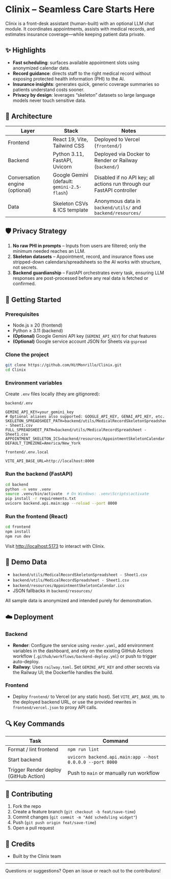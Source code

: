 # Clinix – Seamless Care Starts Here

Clinix is a front-desk assistant (human-built) with an optional LLM chat module. It coordinates appointments, assists with medical records, and estimates insurance coverage—while keeping patient data private.

## ✨ Highlights
- **Fast scheduling**: surfaces available appointment slots using anonymized calendar data.
- **Record guidance**: directs staff to the right medical record without exposing protected health information (PHI) to the AI.
- **Insurance insights**: generates quick, generic coverage summaries so patients understand costs sooner.
- **Privacy by design**: leverages “skeleton” datasets so large language models never touch sensitive data.

## 🧱 Architecture
| Layer     | Stack                               | Notes |
|---------- |-------------------------------------|-------|
| Frontend  | React 19, Vite, Tailwind CSS        | Deployed to Vercel (`frontend/`) |
| Backend   | Python 3.11, FastAPI, Uvicorn       | Deployed via Docker to Render or Railway (`backend/`) |
| Conversation engine (optional) | Google Gemini (default: `gemini-2.5-flash`) | Disabled if no API key; all actions run through our FastAPI controller |
| Data      | Skeleton CSVs & ICS template        | Anonymous data in `backend/utils/` and `backend/resources/` |


## 🛡️ Privacy Strategy
1. **No raw PHI in prompts** – Inputs from users are filtered; only the minimum needed reaches an LLM.
2. **Skeleton datasets** – Appointment, record, and insurance flows use stripped-down calendars/spreadsheets so the AI works with structure, not secrets.
3. **Backend guardianship** – FastAPI orchestrates every task, ensuring LLM responses are post-processed before any real data is fetched or confirmed.

## 🚀 Getting Started

### Prerequisites
- Node.js ≥ 20 (frontend)
- Python ≥ 3.11 (backend)
- **(Optional)** Google Gemini API key (`GEMINI_API_KEY`) for chat features
- **(Optional)** Google service account JSON for Sheets via `gspread`

### Clone the project
```bash
git clone https://github.com/HitMonrillo/Clinix.git
cd Clinix
```

### Environment variables
Create `.env` files locally (they are gitignored):

`backend/.env`
```
GEMINI_API_KEY=your_gemini_key
# Optional aliases also supported: GOOGLE_API_KEY, GENAI_API_KEY, etc.
SKELETON_SPREADSHEET_PATH=backend/utils/MedicalRecordSkeletonSpreadsheet - Sheet1.csv
FULL_SPREADSHEET_PATH=backend/utils/MedicalRecordSpreadsheet - Sheet1.csv
APPOINTMENT_SKELETON_ICS=backend/resources/AppointmentSkeletonCalendar.ics
DEFAULT_TIMEZONE=America/New_York
```

`frontend/.env.local`
```
VITE_API_BASE_URL=http://localhost:8000
```

### Run the backend (FastAPI)
```bash
cd backend
python -m venv .venv
source .venv/bin/activate  # On Windows: .venv\Scripts\activate
pip install -r requirements.txt
uvicorn backend.api.main:app --reload --port 8000
```

### Run the frontend (React)
```bash
cd frontend
npm install
npm run dev
```
Visit <http://localhost:5173> to interact with Clinix.

## 🧪 Demo Data
- `backend/utils/MedicalRecordSkeletonSpreadsheet - Sheet1.csv`
- `backend/utils/MedicalRecordSpreadsheet - Sheet1.csv`
- `backend/resources/AppointmentSkeletonCalendar.ics`
- JSON fallbacks in `backend/resources/`

All sample data is anonymized and intended purely for demonstration.

## ☁️ Deployment

### Backend
- **Render**: Configure the service using `render.yaml`, add environment variables in the dashboard, and rely on the existing GitHub Actions workflow (`.github/workflows/backend-deploy.yml`) or push to trigger auto-deploy.
- **Railway**: Uses `railway.toml`. Set `GEMINI_API_KEY` and other secrets via the Railway UI; the Dockerfile handles the build.

### Frontend
- Deploy `frontend/` to Vercel (or any static host). Set `VITE_API_BASE_URL` to the deployed backend URL, or use the provided rewrites in `frontend/vercel.json` to proxy API calls.

## 🔍 Key Commands
| Task | Command |
| ---- | ------- |
| Format / lint frontend | `npm run lint` |
| Start backend | `uvicorn backend.api.main:app --host 0.0.0.0 --port 8000` |
| Trigger Render deploy (GitHub Action) | Push to `main` or manually run workflow |

## 🤝 Contributing
1. Fork the repo
2. Create a feature branch (`git checkout -b feat/save-time`)
3. Commit changes (`git commit -m "Add scheduling widget"`)
4. Push (`git push origin feat/save-time`)
5. Open a pull request

## 🙏 Credits
- Built by the Clinix team

---
Questions or suggestions? Open an issue or reach out to the contributors!
